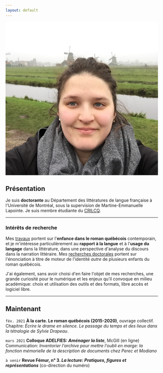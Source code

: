 ```yaml
---
layout: default
---
```


<img class="profile-picture" src="emilie.jpg" alt="Emilie Drouin">

## Présentation
Je suis **doctorante** au Département des littératures de langue française à l'Université de Montréal, sous la supervision de Martine-Emmanuelle Lapointe. Je suis membre étudiante du [CRILCQ](http://www.crilcq.org/accueil/).

---

### Intérêts de recherche
Mes [travaux](cv.md) portent sur l'**enfance dans le roman québécois** contemporain, et je m'intéresse particulièrement au **rapport à la langue** et à l'**usage du langage** dans la littérature, dans une perspective d'analyse du discours dans la narration littéraire. Mes [recherches doctorales](these.md) portent sur l'énonciation à titre de moteur de l'identité *autre* de plusieurs enfants du roman québécois.


J'ai également, sans avoir choisi d'en faire l'objet de mes recherches, une grande curiosité pour le numérique et les enjeux qu'il convoque en milieu académique: choix et utilisation des outils et des formats, libre accès et logiciel libre.

---

## Maintenant

`fév. 2021`
**À la carte. Le roman québécois (2015-2020)**, ouvrage collectif.  
Chapitre: *Écrire le drame en silence. Le passage du temps et des lieux dans la tétralogie de Sylvie Drapeau*.  

`mars 2021`
**Colloque ADELFIES: *Aménager la liste***, McGill (en ligne)
Communication: *Inventorier l'archive pour mettre l'oubli en marge: la fonction mémorielle de la description de documents chez Perec et Modiano*  

`à venir`
**Revue Fémur, n° 3. *La lecture: Pratiques, figures et représentations*** (co-direction du numéro)  